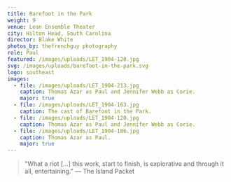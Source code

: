```yaml
---
title: Barefoot in the Park
weight: 9
venue: Lean Ensemble Theater
city: Hilton Head, South Carolina
director: Blake White
photos_by: thefrenchguy photography
role: Paul
featured: /images/uploads/LET_1904-120.jpg
svg: /images/uploads/barefoot-in-the-park.svg
logo: southeast
images:
  - file: /images/uploads/LET_1904-213.jpg
    caption: Thomas Azar as Paul and Jennifer Webb as Corie.
    major: true
  - file: /images/uploads/LET_1904-163.jpg
    caption: The cast of Barefoot in the Park.
  - file: /images/uploads/LET_1904-120.jpg
    caption: Thomas Azar as Paul and Jennifer Webb as Corie.
  - file: /images/uploads/LET_1904-186.jpg
    caption: Thomas Azar as Paul.
    major: true
---
```


> "What a riot [...] this work, start to finish, is explorative and through it all, entertaining." &mdash; The Island Packet
